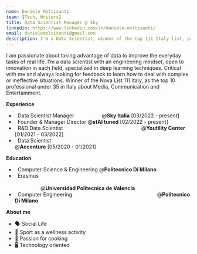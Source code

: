 ```yaml
---
name: Daniele Moltisanti
team: [Tech, Writers]
title: Data Scientist Manager @ Sky
linkedin: https://www.linkedin.com/in/daniele-moltisanti/
email: danielemoltisanti@gmail.com
description: I'm a Data Scientist, winner of the top 111 Italy list, passionate about making advantage of data for solving real case problems, through AI algorithms.
---
```


I am passionate about taking advantage of data to improve the everyday tasks of real life. I’m a data scientist with an engineering mindset, open to innovation in each field, specialized in deep learning techniques. Critical with me and always looking for feedback to learn how to deal with complex or ineffective situations. Winner of the Nova List 111 Italy, as the top 10 professional under 35 in Italy about Media, Communication and Entertainment.


**Experience**

- &nbsp; Data Scientist Manager &emsp; &emsp; &emsp; &emsp; @**Sky Italia**		[03/2022 - present]
- &nbsp; Founder & Manager Director @**stAI tuned**	[02/2022 - present]
- &nbsp; R&D Data Scientist &emsp;&emsp;&emsp;&emsp;&emsp;&emsp;&emsp;&emsp;&emsp;&emsp;&emsp;&emsp;&emsp;&emsp;&emsp;@**Youtility Center**	[01/2021 - 03/2022]
- &nbsp; Data Scientist &emsp;&emsp;&emsp;&emsp;&emsp;&emsp;&emsp;&emsp;&emsp;&emsp;&emsp;&emsp;&emsp;&emsp;&emsp;&emsp;&emsp;&emsp;&emsp;&emsp;&emsp;&emsp;&emsp; @**Accenture**			[05/2020 - 01/2021]

**Education**
- &nbsp; Computer Science & Engineering @**Politecnico Di Milano**
- &nbsp; Erasmus &emsp;&emsp;&emsp;&emsp;&emsp;&emsp;&emsp;&emsp;&emsp;&emsp;&emsp;&emsp;&emsp;&emsp;&emsp;&emsp;&emsp;&emsp;&emsp;&emsp;&emsp;&emsp;&emsp;&emsp;&emsp;&emsp;&emsp;&emsp;&emsp;&emsp;&emsp;&emsp;&emsp;&emsp;&emsp;&emsp;&emsp;&emsp;&emsp;@**Universidad Politecnica de Valencia**
- &nbsp; Computer Engineering &emsp;&emsp;&emsp;&emsp;&emsp;&emsp;&emsp;&emsp;&emsp;&emsp;&emsp;&emsp;&emsp;&emsp;&emsp;&emsp; @**Politecnico Di Milano**


**About me**
- 🗣️ Social Life
- 🏀 Sport as a wellness activity
- 🍲 Passion for cooking
- 🖥️ Technology oriented

